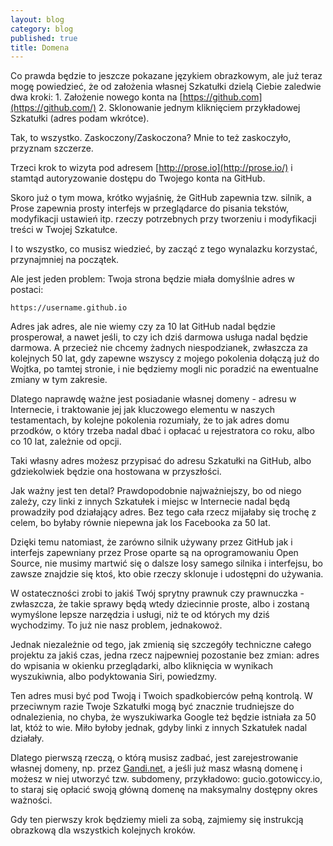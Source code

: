 ```yaml
---
layout: blog
category: blog
published: true
title: Domena
---
```


Co prawda będzie to jeszcze pokazane językiem obrazkowym, ale już teraz mogę powiedzieć, że od założenia własnej Szkatułki dzielą Ciebie zaledwie dwa kroki: 1. Założenie nowego konta na [https://github.com](https://github.com/) 2. Sklonowanie jednym kliknięciem przykładowej Szkatułki (adres podam wkrótce).

Tak, to wszystko. Zaskoczony/Zaskoczona? Mnie to też zaskoczyło, przyznam szczerze.

Trzeci krok to wizyta pod adresem [http://prose.io](http://prose.io/) i stamtąd autoryzowanie dostępu do Twojego konta na GitHub.

Skoro już o tym mowa, krótko wyjaśnię, że GitHub zapewnia tzw. silnik, a Prose zapewnia prosty interfejs w przeglądarce do pisania tekstów, modyfikacji ustawień itp. rzeczy potrzebnych przy tworzeniu i modyfikacji treści w Twojej Szkatułce.

I to wszystko, co musisz wiedzieć, by zacząć z tego wynalazku korzystać, przynajmniej na początek.

Ale jest jeden problem: Twoja strona będzie miała domyślnie adres w postaci:

`https://username.github.io`

Adres jak adres, ale nie wiemy czy za 10 lat GitHub nadal będzie prosperował, a nawet jeśli, to czy ich dziś darmowa usługa nadal będzie darmowa. A przecież nie chcemy żadnych niespodzianek, zwłaszcza za kolejnych 50 lat, gdy zapewne wszyscy z mojego pokolenia dołączą już do Wojtka, po tamtej stronie, i nie będziemy mogli nic poradzić na ewentualne zmiany w tym zakresie.

Dlatego naprawdę ważne jest posiadanie własnej domeny - adresu w Internecie, i traktowanie jej jak kluczowego elementu w naszych testamentach, by kolejne pokolenia rozumiały, że to jak adres domu przodków, o który trzeba nadal dbać i opłacać u rejestratora co roku, albo co 10 lat, zależnie od opcji.

Taki własny adres możesz przypisać do adresu Szkatułki na GitHub, albo gdziekolwiek będzie ona hostowana w przyszłości.

Jak ważny jest ten detal? Prawdopodobnie najważniejszy, bo od niego zależy, czy linki z innych Szkatułek i miejsc w Internecie nadal będą prowadziły pod działający adres. Bez tego cała rzecz mijałaby się trochę z celem, bo byłaby równie niepewna jak los Facebooka za 50 lat.

Dzięki temu natomiast, że zarówno silnik używany przez GitHub jak i interfejs zapewniany przez Prose oparte są na oprogramowaniu Open Source, nie musimy martwić się o dalsze losy samego silnika i interfejsu, bo zawsze znajdzie się ktoś, kto obie rzeczy sklonuje i udostępni do używania.

W ostateczności zrobi to jakiś Twój sprytny prawnuk czy prawnuczka - zwłaszcza, że takie sprawy będą wtedy dziecinnie proste, albo i zostaną wymyślone lepsze narzędzia i usługi, niż te od których my dziś wychodzimy. To już nie nasz problem, jednakowoż.

Jednak niezależnie od tego, jak zmienią się szczegóły techniczne całego projektu za jakiś czas, jedna rzecz najpewniej pozostanie bez zmian: adres do wpisania w okienku przeglądarki, albo kliknięcia w wynikach wyszukiwnia, albo podyktowania Siri, powiedzmy.

Ten adres musi być pod Twoją i Twoich spadkobierców pełną kontrolą. W przeciwnym razie Twoje Szkatułki mogą być znacznie trudniejsze do odnalezienia, no chyba, że wyszukiwarka Google też będzie istniała za 50 lat, któż to wie. Miło byłoby jednak, gdyby linki z innych Szkatułek nadal działały.

Dlatego pierwszą rzeczą, o którą musisz zadbać, jest zarejestrowanie własnej domeny, np. przez [Gandi.net](http://www.gandi.net/), a jeśli już masz własną domenę i możesz w niej utworzyć tzw. subdomeny, przykładowo: gucio.gotowiccy.io, to staraj się opłacić swoją główną domenę na maksymalny dostępny okres ważności.

Gdy ten pierwszy krok będziemy mieli za sobą, zajmiemy się instrukcją obrazkową dla wszystkich kolejnych kroków.

